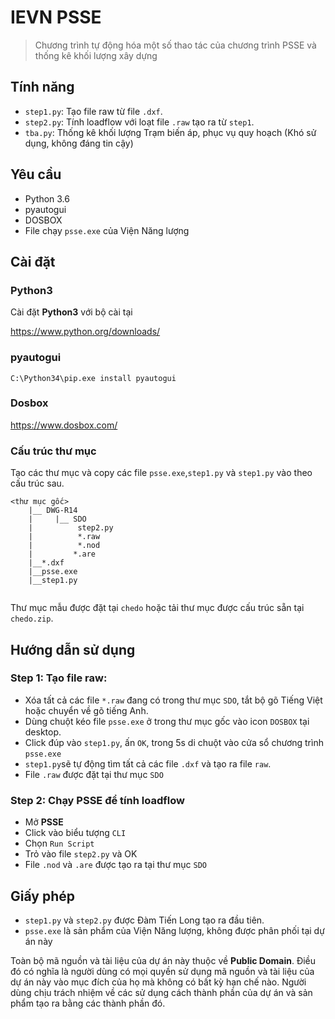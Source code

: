 # IEVN PSSE

> Chương trình tự động hóa một số thao tác của chương trình PSSE
và thống kê khối lượng xây dựng

## Tính năng
- `step1.py`: Tạo file raw từ file `.dxf`.
- `step2.py`: Tính loadflow với loạt file `.raw` tạo ra từ `step1`.
- `tba.py`: Thống kê khối lượng Trạm biến áp, phục vụ quy hoạch (Khó sử
dụng, không đáng tin cậy)

## Yêu cầu
- Python 3.6
- pyautogui
- DOSBOX
- File chạy `psse.exe` của Viện Năng lượng

## Cài đặt
### Python3
Cài đặt **Python3** với bộ cài tại

https://www.python.org/downloads/

### pyautogui
```
C:\Python34\pip.exe install pyautogui
```
### Dosbox

https://www.dosbox.com/

### Cấu trúc thư mục
Tạo các thư mục và copy các file `psse.exe`,`step1.py` và `step1.py` vào theo cấu
trúc sau.
```
<thư mục gốc>
    |__ DWG-R14
    |     |__ SDO
    |          step2.py
    |          *.raw
    |          *.nod
    |         *.are
    |__*.dxf
    |__psse.exe
    |__step1.py
	
```
Thư mục mẫu được đặt tại `chedo` hoặc tải thư mục được cấu trúc sẵn tại
`chedo.zip`.

## Hướng dẫn sử dụng

### Step 1: Tạo file raw:
* Xóa tất cả các file `*.raw` đang có trong thư mục `SDO`, tắt bộ gõ 
Tiếng Việt hoặc chuyển về gõ tiếng Anh.
* Dùng chuột kéo file `psse.exe` ở trong thư mục gốc vào icon `DOSBOX`
 tại desktop.
* Click đúp vào `step1.py`, ấn `OK`, trong 5s di chuột vào cửa sổ chương
trình `psse.exe`
* `step1.py`sẽ tự động tìm tất cả các file `.dxf` và tạo ra file `raw`.
* File `.raw` được đặt tại thư mục `SDO`

### Step 2: Chạy PSSE để tính loadflow
* Mở **PSSE**
* Click vào biểu tượng `CLI`
* Chọn `Run Script`
* Trỏ vào file `step2.py` và OK
* File `.nod` và `.are` được tạo ra tại thư mục `SDO`

## Giấy phép
* `step1.py` và `step2.py` được Đàm Tiến Long tạo ra đầu tiên.
* `psse.exe` là sản phẩm của Viện Năng lượng, không được phân phối tại dự
án này

Toàn bộ mã nguồn và tài liệu của dự án này thuộc về **Public Domain**. Điều đó có nghĩa là người dùng có mọi quyền sử dụng mã nguồn và tài liệu của dự án này vào mục đích của họ mà không có bất kỳ hạn chế nào. Người dùng chịu trách nhiệm về các sử dụng cách thành phần của dự án và sản phẩm tạo ra bằng các thành phần đó.
